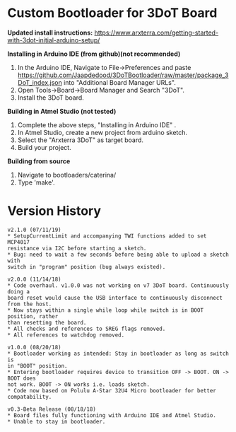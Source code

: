 Custom Bootloader for 3DoT Board
================
**Updated install instructions:**
https://www.arxterra.com/getting-started-with-3dot-initial-arduino-setup/

**Installing in Arduino IDE (from github)(not recommended)**
1. In the Arduino IDE, Navigate to File->Preferences and paste
   https://github.com/Jaapdedood/3DoTBootloader/raw/master/package_3DoT_index.json
   into "Additional Board Manager URLs".
2. Open Tools->Board->Board Manager and Search "3DoT".
3. Install the 3DoT board.

**Building in Atmel Studio (not tested)**

1. Complete the above steps, "Installing in Arduino IDE" .
2. In Atmel Studio, create a new project from arduino sketch.
3. Select the "Arxterra 3DoT" as target board.
4. Build your project.

**Building from source**

1. Navigate to bootloaders/caterina/
2. Type 'make'.

Version History
===============
```
v2.1.0 (07/11/19)
* SetupCurrentLimit and accompanying TWI functions added to set MCP4017
resistance via I2C before starting a sketch.
* Bug: need to wait a few seconds before being able to upload a sketch with
switch in "program" position (bug always existed).

v2.0.0 (11/14/18)
* Code overhaul. v1.0.0 was not working on v7 3DoT board. Continuously doing a
board reset would cause the USB interface to continuously disconnect from the host.
* Now stays within a single while loop while switch is in BOOT position, rather
than resetting the board.
* All checks and references to SREG flags removed.
* All references to watchdog removed.

v1.0.0 (08/20/18)
* Bootloader working as intended: Stay in bootloader as long as switch is
in "BOOT" position.
* Entering bootloader requires device to transition OFF -> BOOT. ON -> BOOT does
not work. BOOT -> ON works i.e. loads sketch.
* Code now based on Polulu A-Star 32U4 Micro bootloader for better compatability.

v0.3-Beta Release (08/18/18)
* Board files fully functioning with Arduino IDE and Atmel Studio.
* Unable to stay in bootloader.
```
